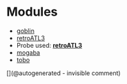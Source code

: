
# Modules

* [goblin](/goblin/)
* [retroATL3](/retroATL3/)
* Probe used: __[retroATL3](/include/probes/auto/retroATL3.md)__
* [mogaba](/retired/mogaba/)
* [tobo](/retired/tobo/)


[](@autogenerated - invisible comment)